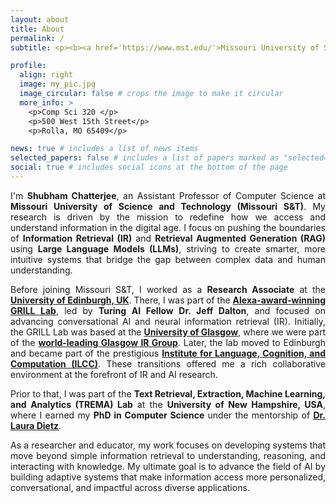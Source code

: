 ```yaml
---
layout: about
title: About
permalink: /
subtitle: <p><b><a href='https://www.mst.edu/'>Missouri University of Science and Technology, Rolla, Missouri, USA</a></b>.<br> <b>Assistant Professor of Computer Science</b> </p> 

profile:
  align: right
  image: my_pic.jpg
  image_circular: false # crops the image to make it circular
  more_info: >
    <p>Comp Sci 320 </p>
    <p>500 West 15th Street</p>
    <p>Rolla, MO 65409</p>

news: true # includes a list of news items
selected_papers: false # includes a list of papers marked as "selected={true}"
social: true # includes social icons at the bottom of the page
---
```




<div style="text-align: justify;">

<p>
I'm <strong>Shubham Chatterjee</strong>, an Assistant Professor of Computer Science at <strong>Missouri University of Science and Technology (Missouri S&T)</strong>. My research is driven by the mission to redefine how we access and understand information in the digital age. I focus on pushing the boundaries of <strong>Information Retrieval (IR)</strong> and <strong>Retrieval Augmented Generation (RAG)</strong> using <strong>Large Language Models (LLMs)</strong>, striving to create smarter, more intuitive systems that bridge the gap between complex data and human understanding.
</p>

<p>
Before joining Missouri S&T, I worked as a <strong>Research Associate</strong> at the 
<a href="https://www.ed.ac.uk/" target="_blank"><strong>University of Edinburgh, UK</strong></a>. 
There, I was part of the 
<a href="https://grilllab.ai/" target="_blank"><strong>Alexa-award-winning GRILL Lab</strong></a>, 
led by <strong>Turing AI Fellow Dr. Jeff Dalton</strong>, and focused on advancing conversational AI and neural information retrieval (IR). 
Initially, the GRILL Lab was based at the 
<a href="https://www.gla.ac.uk/" target="_blank"><strong>University of Glasgow</strong></a>, 
where we were part of the 
<a href="https://www.gla.ac.uk/schools/computing/research/researchsections/ida-section/informationretrieval/" target="_blank">
<strong>world-leading Glasgow IR Group</strong></a>. 
Later, the lab moved to Edinburgh and became part of the prestigious 
<a href="https://web.inf.ed.ac.uk/ilcc" target="_blank">
<strong>Institute for Language, Cognition, and Computation (ILCC)</strong></a>. 
These transitions offered me a rich collaborative environment at the forefront of IR and AI research.
</p>

<p>
Prior to that, I was part of the <strong>Text Retrieval, Extraction, Machine Learning, and Analytics (TREMA) Lab</strong> at the 
<strong>University of New Hampshire, USA</strong>, where I earned my 
<strong>PhD in Computer Science</strong> under the mentorship of 
<a href="https://www.cs.unh.edu/~dietz/" target="_blank"><strong>Dr. Laura Dietz</strong></a>.
</p>

<p>
As a researcher and educator, my work focuses on developing systems that move beyond simple information retrieval to understanding, reasoning, and interacting with knowledge. My ultimate goal is to advance the field of AI by building adaptive systems that make information access more personalized, conversational, and impactful across diverse applications.
</p>


